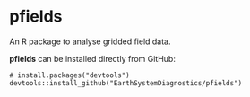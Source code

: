 # pfields
An R package to analyse gridded field data.

**pfields** can be installed directly from GitHub:
```
# install.packages("devtools")
devtools::install_github("EarthSystemDiagnostics/pfields")
```
